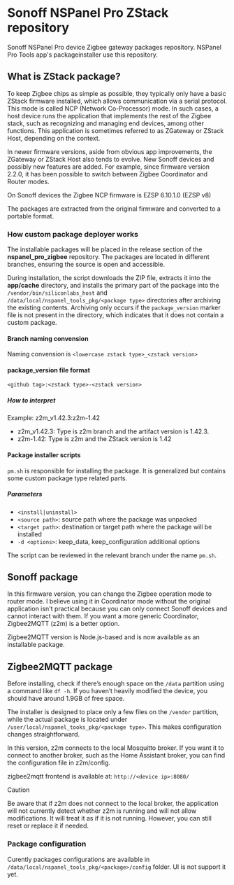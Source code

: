 # Sonoff NSPanel Pro ZStack repository
Sonoff NSPanel Pro device Zigbee gateway packages repository. 
NSPanel Pro Tools app's packageinstaller use this repository. 

## What is ZStack package?

To keep Zigbee chips as simple as possible, they typically only have a basic ZStack firmware installed, which allows communication via a serial protocol. This mode is called NCP (Network Co-Processor) mode. In such cases, a host device runs the application that implements the rest of the Zigbee stack, such as recognizing and managing end devices, among other functions. This application is sometimes referred to as ZGateway or ZStack Host, depending on the context.

In newer firmware versions, aside from obvious app improvements, the ZGateway or ZStack Host also tends to evolve. New Sonoff devices and possibly new features are added. For example, since firmware version 2.2.0, it has been possible to switch between Zigbee Coordinator and Router modes.

On Sonoff devices the Zigbee NCP firmware is EZSP 6.10.1.0 (EZSP v8)

The packages are extracted from the original firmware and converted to a portable format.

### How custom package deployer works

The installable packages will be placed in the release section of the **nspanel_pro_zigbee** repository. The packages are located in different branches, ensuring the source is open and accessible.

During installation, the script downloads the ZIP file, extracts it into the **app/cache** directory, and installs the primary part of the package into the `/vendor/bin/siliconlabs_host`  and ` /data/local/nspanel_tools_pkg/<package type>` directories after archiving the existing contents. Archiving only occurs if the `package_version` marker file is not present in the directory, which indicates that it does not contain a custom package.

#### Branch naming convension
Naming convension is ```<lowercase zstack type>_<zstack version>```

#### package_version file format
```<github tag>:<zstack type>-<zstack version>```

##### How to interpret

Example: z2m_v1.42.3:z2m-1.42
- z2m_v1.42.3: Type is z2m branch and the artifact version is 1.42.3. 
- z2m-1.42: Type is z2m and the ZStack version is 1.42

#### Package installer scripts

```pm.sh``` is responsible for installing the package. It is generalized but contains some custom package type related parts.

##### Parameters
- ```<install|uninstall>```
- ```<source path>```: source path where the package was unpacked
- ```<target path>```: destination or target path where the package will be installed
- ```-d <options>```: keep_data, keep_configuration additional options

The script can be reviewed in the relevant branch under the name `pm.sh`.

## Sonoff package
In this firmware version, you can change the Zigbee operation mode to router mode. I believe using it in Coordinator mode without the original application isn't practical because you can only connect Sonoff devices and cannot interact with them. If you want a more generic Coordinator, Zigbee2MQTT (z2m) is a better option.

Zigbee2MQTT version is Node.js-based and is now available as an installable package.

## Zigbee2MQTT package
Before installing, check if there’s enough space on the `/data` partition using a command like `df -h`. If you haven’t heavily modified the device, you should have around 1.9GB of free space.

The installer is designed to place only a few files on the `/vendor` partition, while the actual package is located under `/user/local/nspanel_tooks_pkg/<package type>`. This makes configuration changes straightforward.

In this version, z2m connects to the local Mosquitto broker. If you want it to connect to another broker, such as the Home Assistant broker, you can find the configuration file in z2m/config.

zigbee2mqtt frontend is available at: `http://<device ip>:8080/`

> [!CAUTION]
> Be aware that if z2m does not connect to the local broker, the application will not currently detect whether z2m is running and will not allow modifications. It will treat it as if it is not running. However, you can still reset or replace it if needed.

### Package configuration
Curently packages configurations are available in ```/data/local/nspanel_tools_pkg/<package>/config``` folder. UI is not support it yet.
